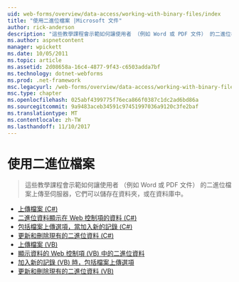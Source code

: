 ```yaml
---
uid: web-forms/overview/data-access/working-with-binary-files/index
title: "使用二進位檔案 |Microsoft 文件"
author: rick-anderson
description: "這些教學課程會示範如何讓使用者 （例如 Word 或 PDF 文件） 的二進位檔案上傳至伺服器，它們可以儲存在資料夾，或在資料庫中。"
ms.author: aspnetcontent
manager: wpickett
ms.date: 10/05/2011
ms.topic: article
ms.assetid: 2d08658a-16c4-4877-9f43-c6503adda7bf
ms.technology: dotnet-webforms
ms.prod: .net-framework
msc.legacyurl: /web-forms/overview/data-access/working-with-binary-files
msc.type: chapter
ms.openlocfilehash: 025abf4399775f76eca866f0387c1dc2ad6bd86a
ms.sourcegitcommit: 9a9483aceb34591c97451997036a9120c3fe2baf
ms.translationtype: MT
ms.contentlocale: zh-TW
ms.lasthandoff: 11/10/2017
---
```

<a name="working-with-binary-files"></a>使用二進位檔案
====================
> 這些教學課程會示範如何讓使用者 （例如 Word 或 PDF 文件） 的二進位檔案上傳至伺服器，它們可以儲存在資料夾，或在資料庫中。


- [上傳檔案 (C#)](uploading-files-cs.md)
- [二進位資料顯示在 Web 控制項的資料 (C#)](displaying-binary-data-in-the-data-web-controls-cs.md)
- [包括檔案上傳選項，當加入新的記錄 (C#)](including-a-file-upload-option-when-adding-a-new-record-cs.md)
- [更新和刪除現有的二進位資料 (C#)](updating-and-deleting-existing-binary-data-cs.md)
- [上傳檔案 (VB)](uploading-files-vb.md)
- [顯示資料的 Web 控制項 (VB) 中的二進位資料](displaying-binary-data-in-the-data-web-controls-vb.md)
- [加入新的記錄 (VB) 時，包括檔案上傳選項](including-a-file-upload-option-when-adding-a-new-record-vb.md)
- [更新和刪除現有的二進位資料 (VB)](updating-and-deleting-existing-binary-data-vb.md)
